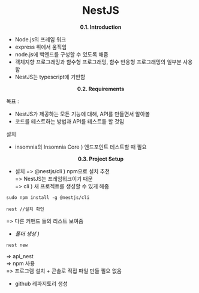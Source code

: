 <h1 align="center">
NestJS
</h1> 
<p align="center">
  <strong>0.1. Introduction</strong><br>
</p>

- Node.js의 프레임 워크
- express 위에서 움직임
- node.js에 백엔드를 구성할 수 있도록 해줌
- 객체지향 프로그래밍과 함수형 프로그래밍, 함수 반응형 프로그래밍의 일부분 사용함
- NestJS는 typescript에 기반함

<p align="center">
  <strong>0.2. Requirements</strong><br>
</p>

목표 :

- NestJS가 제공하는 모든 기능에 대해, API를 만들면서 알아볼
- 코드를 테스트하는 방법과 API를 테스트틑 할 것임

설치

- insomnia의 Insomnia Core ) 엔드포인트 테스트할 때 필요

<p align="center">
  <strong>0.3. Project Setup</strong><br>
</p>

- 설치
  => @nestjs/cli ) npm으로 설치 추천<br>
  => NestJS는 프레임워크이기 때문<br>
  => cli ) 새 프로젝트를 생성할 수 있게 해줌

```
sudo npm install -g @nestjs/cli
```

```
nest //설치 확인
```

=> 다른 커맨드 들의 리스트 보여줌

- _폴더 생성 )_

```
nest new
```

=> api_nest<br>
=> npm 사용<br>
=> 프로그램 설치 + 콘솔로 직접 파일 만들 필요 없음

- github 레파지토리 생성

